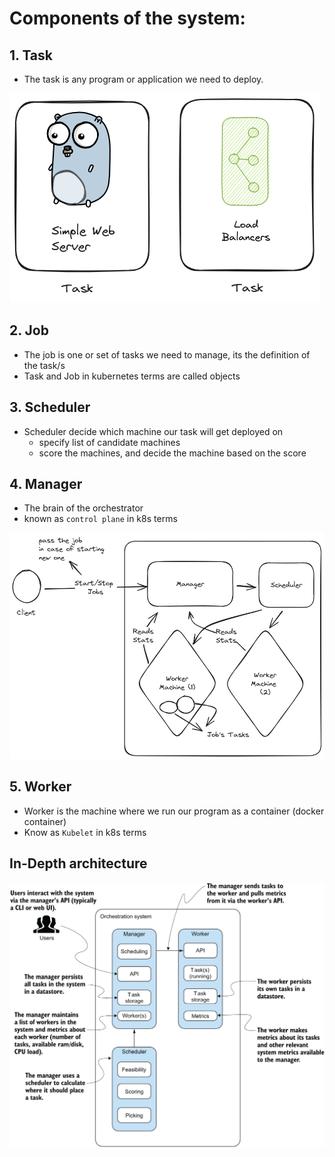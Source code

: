 # Components of the system: 
## 1. Task 
- The task is any program or application we need to deploy.

![alt text](task.png)

## 2. Job
- The job is one or set of tasks we need to manage, its the definition of the task/s
- Task and Job in kubernetes terms are called objects

## 3. Scheduler 
- Scheduler decide which machine our task will get deployed on 
    - specify list of candidate machines
    - score the machines, and decide the machine based on the score

## 4. Manager
- The brain of the orchestrator 
- known as `control plane` in k8s terms

![alt text](manager.png)

## 5. Worker 
- Worker is the machine where we run our program as a container (docker container)
- Know as `Kubelet` in k8s terms

## In-Depth architecture 
![alt text](indepth-arch.png)